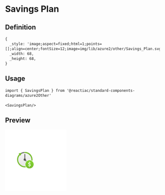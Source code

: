 # Savings Plan

## Definition

```
{
  _style: 'image;aspect=fixed;html=1;points=[];align=center;fontSize=12;image=img/lib/azure2/other/Savings_Plan.svg;strokeColor=none;',
  _width: 68,
  _height: 68,
}
```

## Usage

```
import { SavingsPlan } from '@reactiac/standard-components-diagrams/azure2Other'

<SavingsPlan/>
```

## Preview

<img src="./savings-plan.png" width="200"/>
